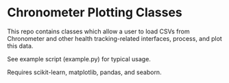 # Chronometer Plotting Classes

This repo contains classes which allow a user to load CSVs from Chronometer and other health tracking-related interfaces, process, and plot this data.

See example script (example.py) for typical usage.

Requires scikit-learn, matplotlib, pandas, and seaborn.
